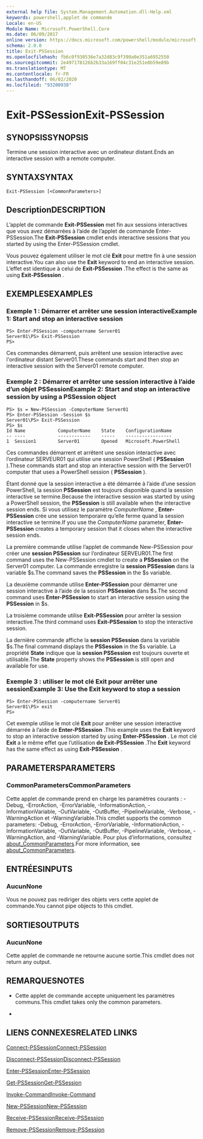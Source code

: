 ```yaml
---
external help file: System.Management.Automation.dll-Help.xml
keywords: powershell,applet de commande
Locale: en-US
Module Name: Microsoft.PowerShell.Core
ms.date: 06/09/2017
online version: https://docs.microsoft.com/powershell/module/microsoft.powershell.core/exit-pssession?view=powershell-7&WT.mc_id=ps-gethelp
schema: 2.0.0
title: Exit-PSSession
ms.openlocfilehash: fb6c0f930536e7a32d83c9f390a0e351a6952550
ms.sourcegitcommit: 2e497178126b2b33a169ff04c31e251e0b59e89b
ms.translationtype: MT
ms.contentlocale: fr-FR
ms.lasthandoff: 06/02/2020
ms.locfileid: "93200938"
---
```

# <span data-ttu-id="b2890-103">Exit-PSSession</span><span class="sxs-lookup"><span data-stu-id="b2890-103">Exit-PSSession</span></span>

## <span data-ttu-id="b2890-104">SYNOPSIS</span><span class="sxs-lookup"><span data-stu-id="b2890-104">SYNOPSIS</span></span>
<span data-ttu-id="b2890-105">Termine une session interactive avec un ordinateur distant.</span><span class="sxs-lookup"><span data-stu-id="b2890-105">Ends an interactive session with a remote computer.</span></span>

## <span data-ttu-id="b2890-106">SYNTAX</span><span class="sxs-lookup"><span data-stu-id="b2890-106">SYNTAX</span></span>

```
Exit-PSSession [<CommonParameters>]
```

## <span data-ttu-id="b2890-107">Description</span><span class="sxs-lookup"><span data-stu-id="b2890-107">DESCRIPTION</span></span>

<span data-ttu-id="b2890-108">L’applet de commande **Exit-PSSession** met fin aux sessions interactives que vous avez démarrées à l’aide de l’applet de commande Enter-PSSession.</span><span class="sxs-lookup"><span data-stu-id="b2890-108">The **Exit-PSSession** cmdlet ends interactive sessions that you started by using the Enter-PSSession cmdlet.</span></span>

<span data-ttu-id="b2890-109">Vous pouvez également utiliser le mot clé **Exit** pour mettre fin à une session interactive.</span><span class="sxs-lookup"><span data-stu-id="b2890-109">You can also use the **Exit** keyword to end an interactive session.</span></span>
<span data-ttu-id="b2890-110">L’effet est identique à celui de **Exit-PSSession** .</span><span class="sxs-lookup"><span data-stu-id="b2890-110">The effect is the same as using **Exit-PSSession** .</span></span>

## <span data-ttu-id="b2890-111">EXEMPLES</span><span class="sxs-lookup"><span data-stu-id="b2890-111">EXAMPLES</span></span>

### <span data-ttu-id="b2890-112">Exemple 1 : Démarrer et arrêter une session interactive</span><span class="sxs-lookup"><span data-stu-id="b2890-112">Example 1: Start and stop an interactive session</span></span>

```
PS> Enter-PSSession -computername Server01
Server01\PS> Exit-PSSession
PS>
```

<span data-ttu-id="b2890-113">Ces commandes démarrent, puis arrêtent une session interactive avec l'ordinateur distant Server01.</span><span class="sxs-lookup"><span data-stu-id="b2890-113">These commands start and then stop an interactive session with the Server01 remote computer.</span></span>

### <span data-ttu-id="b2890-114">Exemple 2 : Démarrer et arrêter une session interactive à l’aide d’un objet PSSession</span><span class="sxs-lookup"><span data-stu-id="b2890-114">Example 2: Start and stop an interactive session by using a PSSession object</span></span>

```
PS> $s = New-PSSession -ComputerName Server01
PS> Enter-PSSession -Session $s
Server01\PS> Exit-PSSession
PS> $s
Id Name            ComputerName    State    ConfigurationName
-- ----            ------------    -----    -----------------
1  Session1        Server01        Opened   Microsoft.PowerShell
```

<span data-ttu-id="b2890-115">Ces commandes démarrent et arrêtent une session interactive avec l’ordinateur SERVEUR01 qui utilise une session PowerShell ( **PSSession** ).</span><span class="sxs-lookup"><span data-stu-id="b2890-115">These commands start and stop an interactive session with the Server01 computer that uses a PowerShell session ( **PSSession** ).</span></span>

<span data-ttu-id="b2890-116">Étant donné que la session interactive a été démarrée à l’aide d’une session PowerShell, la session **PSSession** est toujours disponible quand la session interactive se termine.</span><span class="sxs-lookup"><span data-stu-id="b2890-116">Because the interactive session was started by using a PowerShell session, the **PSSession** is still available when the interactive session ends.</span></span>
<span data-ttu-id="b2890-117">Si vous utilisez le paramètre *ComputerName* , **Enter-PSSession** crée une session temporaire qu’elle ferme quand la session interactive se termine.</span><span class="sxs-lookup"><span data-stu-id="b2890-117">If you use the *ComputerName* parameter, **Enter-PSSession** creates a temporary session that it closes when the interactive session ends.</span></span>

<span data-ttu-id="b2890-118">La première commande utilise l’applet de commande New-PSSession pour créer une **session PSSession** sur l’ordinateur SERVEUR01.</span><span class="sxs-lookup"><span data-stu-id="b2890-118">The first command uses the New-PSSession cmdlet to create a **PSSession** on the Server01 computer.</span></span>
<span data-ttu-id="b2890-119">La commande enregistre la **session PSSession** dans la variable $s.</span><span class="sxs-lookup"><span data-stu-id="b2890-119">The command saves the **PSSession** in the $s variable.</span></span>

<span data-ttu-id="b2890-120">La deuxième commande utilise **Enter-PSSession** pour démarrer une session interactive à l’aide de la session **PSSession** dans $s.</span><span class="sxs-lookup"><span data-stu-id="b2890-120">The second command uses **Enter-PSSession** to start an interactive session using the **PSSession** in $s.</span></span>

<span data-ttu-id="b2890-121">La troisième commande utilise **Exit-PSSession** pour arrêter la session interactive.</span><span class="sxs-lookup"><span data-stu-id="b2890-121">The third command uses **Exit-PSSession** to stop the interactive session.</span></span>

<span data-ttu-id="b2890-122">La dernière commande affiche la **session PSSession** dans la variable $s.</span><span class="sxs-lookup"><span data-stu-id="b2890-122">The final command displays the **PSSession** in the $s variable.</span></span>
<span data-ttu-id="b2890-123">La propriété **State** indique que la **session PSSession** est toujours ouverte et utilisable.</span><span class="sxs-lookup"><span data-stu-id="b2890-123">The **State** property shows the **PSSession** is still open and available for use.</span></span>

### <span data-ttu-id="b2890-124">Exemple 3 : utiliser le mot clé Exit pour arrêter une session</span><span class="sxs-lookup"><span data-stu-id="b2890-124">Example 3: Use the Exit keyword to stop a session</span></span>

```
PS> Enter-PSSession -computername Server01
Server01\PS> exit
PS>
```

<span data-ttu-id="b2890-125">Cet exemple utilise le mot clé **Exit** pour arrêter une session interactive démarrée à l’aide de **Enter-PSSession** .</span><span class="sxs-lookup"><span data-stu-id="b2890-125">This example uses the **Exit** keyword to stop an interactive session started by using **Enter-PSSession** .</span></span>
<span data-ttu-id="b2890-126">Le mot clé **Exit** a le même effet que l’utilisation **de Exit-PSSession** .</span><span class="sxs-lookup"><span data-stu-id="b2890-126">The **Exit** keyword has the same effect as using **Exit-PSSession** .</span></span>

## <span data-ttu-id="b2890-127">PARAMETERS</span><span class="sxs-lookup"><span data-stu-id="b2890-127">PARAMETERS</span></span>

### <span data-ttu-id="b2890-128">CommonParameters</span><span class="sxs-lookup"><span data-stu-id="b2890-128">CommonParameters</span></span>

<span data-ttu-id="b2890-129">Cette applet de commande prend en charge les paramètres courants : -Debug, -ErrorAction, -ErrorVariable, -InformationAction, -InformationVariable, -OutVariable, -OutBuffer, -PipelineVariable, -Verbose, -WarningAction et -WarningVariable.</span><span class="sxs-lookup"><span data-stu-id="b2890-129">This cmdlet supports the common parameters: -Debug, -ErrorAction, -ErrorVariable, -InformationAction, -InformationVariable, -OutVariable, -OutBuffer, -PipelineVariable, -Verbose, -WarningAction, and -WarningVariable.</span></span> <span data-ttu-id="b2890-130">Pour plus d’informations, consultez [about_CommonParameters](https://go.microsoft.com/fwlink/?LinkID=113216).</span><span class="sxs-lookup"><span data-stu-id="b2890-130">For more information, see [about_CommonParameters](https://go.microsoft.com/fwlink/?LinkID=113216).</span></span>

## <span data-ttu-id="b2890-131">ENTRÉES</span><span class="sxs-lookup"><span data-stu-id="b2890-131">INPUTS</span></span>

### <span data-ttu-id="b2890-132">Aucun</span><span class="sxs-lookup"><span data-stu-id="b2890-132">None</span></span>

<span data-ttu-id="b2890-133">Vous ne pouvez pas rediriger des objets vers cette applet de commande.</span><span class="sxs-lookup"><span data-stu-id="b2890-133">You cannot pipe objects to this cmdlet.</span></span>

## <span data-ttu-id="b2890-134">SORTIES</span><span class="sxs-lookup"><span data-stu-id="b2890-134">OUTPUTS</span></span>

### <span data-ttu-id="b2890-135">Aucun</span><span class="sxs-lookup"><span data-stu-id="b2890-135">None</span></span>

<span data-ttu-id="b2890-136">Cette applet de commande ne retourne aucune sortie.</span><span class="sxs-lookup"><span data-stu-id="b2890-136">This cmdlet does not return any output.</span></span>

## <span data-ttu-id="b2890-137">REMARQUES</span><span class="sxs-lookup"><span data-stu-id="b2890-137">NOTES</span></span>

* <span data-ttu-id="b2890-138">Cette applet de commande accepte uniquement les paramètres communs.</span><span class="sxs-lookup"><span data-stu-id="b2890-138">This cmdlet takes only the common parameters.</span></span>

*

## <span data-ttu-id="b2890-139">LIENS CONNEXES</span><span class="sxs-lookup"><span data-stu-id="b2890-139">RELATED LINKS</span></span>

[<span data-ttu-id="b2890-140">Connect-PSSession</span><span class="sxs-lookup"><span data-stu-id="b2890-140">Connect-PSSession</span></span>](Connect-PSSession.md)

[<span data-ttu-id="b2890-141">Disconnect-PSSession</span><span class="sxs-lookup"><span data-stu-id="b2890-141">Disconnect-PSSession</span></span>](Disconnect-PSSession.md)

[<span data-ttu-id="b2890-142">Enter-PSSession</span><span class="sxs-lookup"><span data-stu-id="b2890-142">Enter-PSSession</span></span>](Enter-PSSession.md)

[<span data-ttu-id="b2890-143">Get-PSSession</span><span class="sxs-lookup"><span data-stu-id="b2890-143">Get-PSSession</span></span>](Get-PSSession.md)

[<span data-ttu-id="b2890-144">Invoke-Command</span><span class="sxs-lookup"><span data-stu-id="b2890-144">Invoke-Command</span></span>](Invoke-Command.md)

[<span data-ttu-id="b2890-145">New-PSSession</span><span class="sxs-lookup"><span data-stu-id="b2890-145">New-PSSession</span></span>](New-PSSession.md)

[<span data-ttu-id="b2890-146">Receive-PSSession</span><span class="sxs-lookup"><span data-stu-id="b2890-146">Receive-PSSession</span></span>](Receive-PSSession.md)

[<span data-ttu-id="b2890-147">Remove-PSSession</span><span class="sxs-lookup"><span data-stu-id="b2890-147">Remove-PSSession</span></span>](Remove-PSSession.md)
